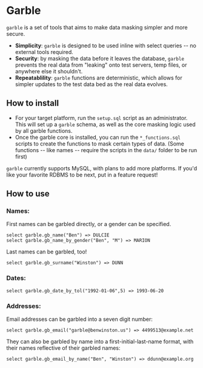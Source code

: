 # Garble

`garble` is a set of tools that aims to make data masking simpler and more secure.

 + **Simplicity**: `garble` is designed to be used inline with select queries -- no external tools required.
 + **Security**: by masking the data before it leaves the database, `garble` prevents the real data from "leaking" onto test servers, temp files, or anywhere else it shouldn't.
 + **Repeatablility**: `garble` functions are deterministic, which allows for simpler updates to the test data bed as the real data evolves.

## How to install

 + For your target platform, run the `setup.sql` script as an administrator. This will set up a `garble` schema, as well as the core masking logic used by all garble functions.
 + Once the garble core is installed, you can run the `*_functions.sql` scripts to create the functions to mask certain types of data. (Some functions -- like names -- require the scripts in the `data/` folder to be run first)

`garble` currently supports MySQL, with plans to add more platforms. If you'd like your favorite RDBMS to be next, put in a feature request!

## How to use

### Names:

First names can be garbled directly, or a gender can be specified.
```
select garble.gb_name("Ben") => DULCIE
select garble.gb_name_by_gender("Ben", "M") => MARION
```
Last names can be garbled, too!
```
select garble.gb_surname("Winston") => DUNN
```

### Dates:
```
select garble.gb_date_by_tol("1992-01-06",5) => 1993-06-20
```

### Addresses:

Email addresses can be garbled into a seven digit number:
```
select garble.gb_email("garble@benwinston.us") => 4499513@example.net
```
They can also be garbled by name into a first-initial-last-name format, with their
names reflective of their garbled names:
```
select garble.gb_email_by_name("Ben", "Winston") => ddunn@example.org
```
